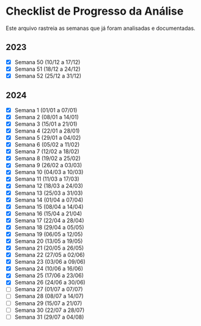 # Checklist de Progresso da Análise

Este arquivo rastreia as semanas que já foram analisadas e documentadas.

## 2023

- [x] Semana 50 (10/12 a 17/12)
- [x] Semana 51 (18/12 a 24/12)
- [x] Semana 52 (25/12 a 31/12)

## 2024

- [x] Semana 1 (01/01 a 07/01)
- [x] Semana 2 (08/01 a 14/01)
- [x] Semana 3 (15/01 a 21/01)
- [x] Semana 4 (22/01 a 28/01)
- [x] Semana 5 (29/01 a 04/02)
- [x] Semana 6 (05/02 a 11/02)
- [x] Semana 7 (12/02 a 18/02)
- [x] Semana 8 (19/02 a 25/02)
- [x] Semana 9 (26/02 a 03/03)
- [x] Semana 10 (04/03 a 10/03)
- [x] Semana 11 (11/03 a 17/03)
- [x] Semana 12 (18/03 a 24/03)
- [x] Semana 13 (25/03 a 31/03)
- [x] Semana 14 (01/04 a 07/04)
- [x] Semana 15 (08/04 a 14/04)
- [x] Semana 16 (15/04 a 21/04)
- [x] Semana 17 (22/04 a 28/04)
- [x] Semana 18 (29/04 a 05/05)
- [x] Semana 19 (06/05 a 12/05)
- [x] Semana 20 (13/05 a 19/05)
- [x] Semana 21 (20/05 a 26/05)
- [x] Semana 22 (27/05 a 02/06)
- [x] Semana 23 (03/06 a 09/06)
- [x] Semana 24 (10/06 a 16/06)
- [x] Semana 25 (17/06 a 23/06)
- [x] Semana 26 (24/06 a 30/06)
- [ ] Semana 27 (01/07 a 07/07)
- [ ] Semana 28 (08/07 a 14/07)
- [ ] Semana 29 (15/07 a 21/07)
- [ ] Semana 30 (22/07 a 28/07)
- [ ] Semana 31 (29/07 a 04/08)
